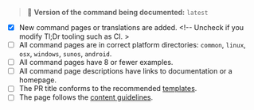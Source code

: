 <!--
Thank you for contributing!
Please fill in the following checklist, removing items that do not apply.
See also https://github.com/tldr-pages/tldr/blob/main/CONTRIBUTING.md
-->

> :green_book: **Version of the command being documented:** `latest`
<!-- Replace `latest` with a concreete version when you know it exactly. -->

- [x] New command pages or translations are added. <!-- Uncheck if you modify Tl;Dr tooling such as CI. >
- [ ] All command pages are in correct platform directories: `common`, `linux`, `osx`, `windows`, `sunos`, `android`. <!-- Check when you are sure in it. -->
- [ ] All command pages have 8 or fewer examples.
- [ ] All command page descriptions have links to documentation or a homepage.
- [ ] The PR title conforms to the recommended [templates](/tldr-pages/tldr/blob/main/CONTRIBUTING.md#commit-message). <!-- Check when you are sure in it. -->
- [ ] The page follows the [content guidelines](/tldr-pages/tldr/blob/main/CONTRIBUTING.md#guidelines). <!-- Check when you are sure in it. -->
